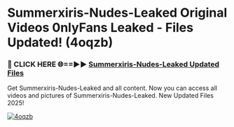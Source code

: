 # Summerxiris-Nudes-Leaked Original Videos 0nlyFans Leaked - Files Updated! (4oqzb)

<h3>🔴 CLICK HERE 🌐==►► <a href="https://tinyurl.com/52m3yx9h" rel="nofollow">Summerxiris-Nudes-Leaked Updated Files</a></h3>

Get Summerxiris-Nudes-Leaked and all content. Now you can access all videos and pictures of Summerxiris-Nudes-Leaked. New Updated Files 2025!

[![4oqzb](https://i.imgur.com/TnHtlc8.gif)](https://tinyurl.com/52m3yx9h)
